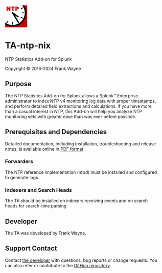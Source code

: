 ![icon](static/appIcon_2x.png)

# TA-ntp-nix

NTP Statistics Add-on for Splunk

Copyright &copy; 2016-2024 Frank Wayne

## Purpose

The NTP Statistics Add-on for Splunk allows a Splunk&trade; Enterprise administrator to index NTP v4 monitoring log data with proper timestamps, and perform detailed field extractions and calculations. If you have more than a casual interest in NTP, this Add-on will help you analyze NTP monitoring sets with greater ease than was ever before possible.

## Prerequisites and Dependencies

Detailed documentation, including installation, troubleshooting and release notes, is available online in [PDF format](https://github.com/thatfrankwayne/TA-ntp-nix/blob/main/docs/ntp_statistics_add-on_for_splunk_2.0.1.pdf).

### Forwarders

The NTP reference implementation (ntpd) must be installed and configured to generate logs.

### Indexers and Search Heads

The TA should be installed on indexers receiving events and on search heads for search-time parsing.

## Developer

The TA was developed by Frank Wayne.

## Support Contact

Contact [the developer](mailto:frank.wayne@northwestern.edu?subject=TA-ntp-nix) with questions, bug reports or change requests. You can also refer or contribute to the [GitHub repository](https://github.com/thatfrankwayne/TA-ntp-nix).
